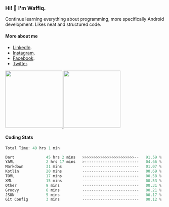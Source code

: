 ### Hi! 👋 I'm Waffiq.

Continue learning everything about programming, more specifically Android development. Likes neat and structured code.

#### More about me 
- [LinkedIn](https://www.linkedin.com/in/waffiqaziz/).
- [Instagram](https://www.instagram.com/waffiqaziz/).
- [Facebook](https://web.facebook.com/WaffiqAziz/).
- [Twitter](https://twitter.com/AzizWaffiq).

<p align="left">
<a href="https://github.com/waffiqaziz">
  <img height="180em" src="https://github-readme-stats-eight-theta.vercel.app/api?username=waffiqaziz&show_icons=true&theme=algolia&include_all_commits=true&count_private=true"/>
  <img height="180em" src="https://github-readme-stats-eight-theta.vercel.app/api/top-langs/?username=waffiqaziz&layout=compact&langs_count=8&theme=algolia"/>
</a>
</p>

#### Coding Stats
<!--START_SECTION:waka-->

```rust
Total Time: 49 hrs 1 min

Dart              45 hrs 2 mins   >>>>>>>>>>>>>>>>>>>>>>>--   91.59 %
YAML              2 hrs 17 mins   >------------------------   04.66 %
Markdown          31 mins         -------------------------   01.07 %
Kotlin            20 mins         -------------------------   00.69 %
TOML              17 mins         -------------------------   00.58 %
XML               15 mins         -------------------------   00.53 %
Other             9 mins          -------------------------   00.31 %
Groovy            6 mins          -------------------------   00.21 %
JSON              5 mins          -------------------------   00.17 %
Git Config        3 mins          -------------------------   00.12 %
```

<!--END_SECTION:waka-->
